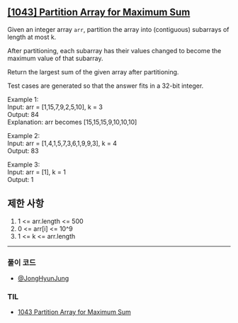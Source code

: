 ## [[1043] Partition Array for Maximum Sum](https://leetcode.com/problems/partition-array-for-maximum-sum/)

Given an integer array `arr`, partition the array into (contiguous) subarrays of length at most k. 

After partitioning, each subarray has their values changed to become the maximum value of that subarray.

Return the largest sum of the given array after partitioning. 

Test cases are generated so that the answer fits in a 32-bit integer.

Example 1: <br>
Input: arr = [1,15,7,9,2,5,10], k = 3 <br>
Output: 84 <br>
Explanation: arr becomes [15,15,15,9,10,10,10] <br>

Example 2: <br>
Input: arr = [1,4,1,5,7,3,6,1,9,9,3], k = 4 <br>
Output: 83 <br>

Example 3: <br>
Input: arr = [1], k = 1 <br>
Output: 1

## 제한 사항

1. 1 <= arr.length <= 500
2. 0 <= arr[i] <= 10^9
3. 1 <= k <= arr.length

***

### 풀이 코드

- [@JongHyunJung](https://github.com/viaunixue/algorithm-study/blob/main/leetcode/medium/1043/jjh.py)

### TIL

* [1043 Partition Array for Maximum Sum](https://almond0115.tistory.com/entry/LeetCode-1043-Partition-Array-for-Maximum-Sum)